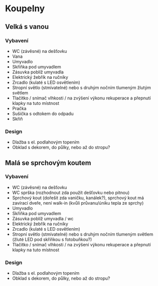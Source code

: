 # Koupelny

## Velká s vanou

### Vybavení

- WC (závěsné) na dešťovku
- Vana
- Umyvadlo
- Skříňka pod umyvadlem
- Zásuvka poblíž umyvadla
- Elektrický žebřík na ručníky
- Zrcadlo (kulaté s LED osvětlením)
- Stropní světlo (stmívatelné) nebo s druhým nočním tlumeným žlutým světlem
- Tlačítko / snímač vlhkosti / na zvýšení výkonu rekuperace a přepnutí klapky na tuto místnost
- Pračka
- Sušička s odtokem do odpadu
- Skříň

### Design

- Dlažba s el. podlahovým topením
- Obklad s dekorem, do půlky, nebo až do stropu?

## Malá se sprchovým koutem

### Vybavení

- WC (závěsné) na dešťovku
- WC sprška (rozhodnout zda použít dešťovku nebo pitnou)
- Sprchový kout (dořešit zda vaničku, kanálek?), sprchový kout má zavírací dveře, není walk-in (kvůli průvanu/úniku tepla ze sprchy)
- Umyvadlo
- Skříňka pod umyvadlem
- Zásuvka poblíž umyvadla / wc
- Elektrický žebřík na ručníky
- Zrcadlo (kulaté s LED osvětlením)
- Stropní světlo (stmívatelné) nebo s druhým nočním tlumeným světlem (žluté LED pod skříňkou s fotobuňkou?)
- Tlačítko / snímač vlhkosti / na zvýšení výkonu rekuperace a přepnutí klapky na tuto místnost

### Design

- Dlažba s el. podlahovým topením
- Obklad s dekorem, do půlky, nebo až do stropu?